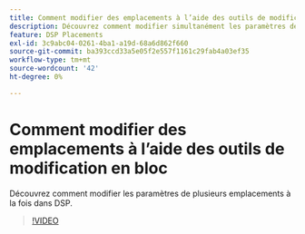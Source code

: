 ```yaml
---
title: Comment modifier des emplacements à l’aide des outils de modification en bloc pour DSP
description: Découvrez comment modifier simultanément les paramètres de plusieurs emplacements.
feature: DSP Placements
exl-id: 3c9abc04-0261-4ba1-a19d-68a6d862f660
source-git-commit: ba393ccd33a5e05f2e557f1161c29fab4a03ef35
workflow-type: tm+mt
source-wordcount: '42'
ht-degree: 0%

---
```


# Comment modifier des emplacements à l’aide des outils de modification en bloc

Découvrez comment modifier les paramètres de plusieurs emplacements à la fois dans DSP.

>[!VIDEO](https://video.tv.adobe.com/v/339205)

